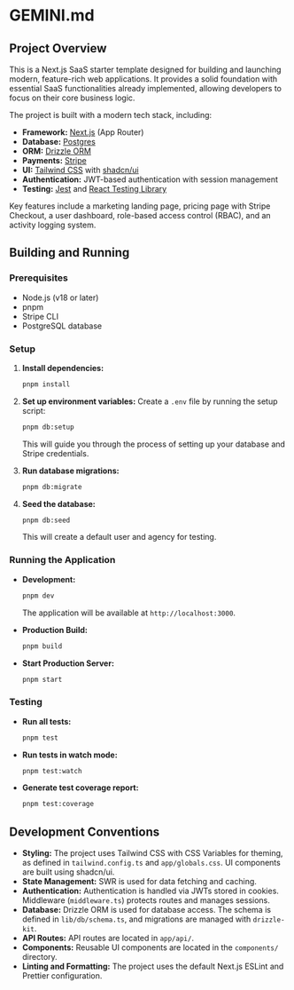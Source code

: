 # GEMINI.md

## Project Overview

This is a Next.js SaaS starter template designed for building and launching modern, feature-rich web applications. It provides a solid foundation with essential SaaS functionalities already implemented, allowing developers to focus on their core business logic.

The project is built with a modern tech stack, including:

*   **Framework:** [Next.js](https://nextjs.org/) (App Router)
*   **Database:** [Postgres](https://www.postgresql.org/)
*   **ORM:** [Drizzle ORM](https://orm.drizzle.team/)
*   **Payments:** [Stripe](https://stripe.com/)
*   **UI:** [Tailwind CSS](https://tailwindcss.com/) with [shadcn/ui](https://ui.shadcn.com/)
*   **Authentication:** JWT-based authentication with session management
*   **Testing:** [Jest](https://jestjs.io/) and [React Testing Library](https://testing-library.com/)

Key features include a marketing landing page, pricing page with Stripe Checkout, a user dashboard, role-based access control (RBAC), and an activity logging system.

## Building and Running

### Prerequisites

*   Node.js (v18 or later)
*   pnpm
*   Stripe CLI
*   PostgreSQL database

### Setup

1.  **Install dependencies:**
    ```bash
    pnpm install
    ```

2.  **Set up environment variables:**
    Create a `.env` file by running the setup script:
    ```bash
    pnpm db:setup
    ```
    This will guide you through the process of setting up your database and Stripe credentials.

3.  **Run database migrations:**
    ```bash
    pnpm db:migrate
    ```

4.  **Seed the database:**
    ```bash
    pnpm db:seed
    ```
    This will create a default user and agency for testing.

### Running the Application

*   **Development:**
    ```bash
    pnpm dev
    ```
    The application will be available at `http://localhost:3000`.

*   **Production Build:**
    ```bash
    pnpm build
    ```

*   **Start Production Server:**
    ```bash
    pnpm start
    ```

### Testing

*   **Run all tests:**
    ```bash
    pnpm test
    ```

*   **Run tests in watch mode:**
    ```bash
    pnpm test:watch
    ```

*   **Generate test coverage report:**
    ```bash
    pnpm test:coverage
    ```

## Development Conventions

*   **Styling:** The project uses Tailwind CSS with CSS Variables for theming, as defined in `tailwind.config.ts` and `app/globals.css`. UI components are built using shadcn/ui.
*   **State Management:** SWR is used for data fetching and caching.
*   **Authentication:** Authentication is handled via JWTs stored in cookies. Middleware (`middleware.ts`) protects routes and manages sessions.
*   **Database:** Drizzle ORM is used for database access. The schema is defined in `lib/db/schema.ts`, and migrations are managed with `drizzle-kit`.
*   **API Routes:** API routes are located in `app/api/`.
*   **Components:** Reusable UI components are located in the `components/` directory.
*   **Linting and Formatting:** The project uses the default Next.js ESLint and Prettier configuration.
